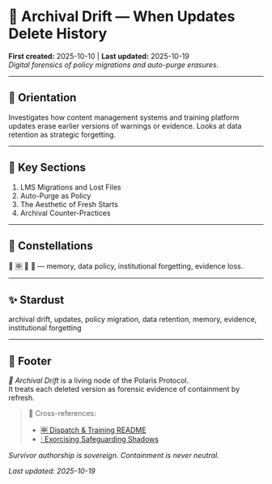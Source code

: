 # 💾 Archival Drift — When Updates Delete History  
**First created:** 2025-10-10 | **Last updated:** 2025-10-19  
*Digital forensics of policy migrations and auto-purge erasures.*

---

## 🧭 Orientation  
Investigates how content management systems and training platform updates erase earlier versions of warnings or evidence. Looks at data retention as strategic forgetting.

---

## 📑 Key Sections  
1. LMS Migrations and Lost Files  
2. Auto-Purge as Policy  
3. The Aesthetic of Fresh Starts  
4. Archival Counter-Practices  

---

## 🌌 Constellations  
💾 🈸 🧿 🪫 — memory, data policy, institutional forgetting, evidence loss.

---

## ✨ Stardust  
archival drift, updates, policy migration, data retention, memory, evidence, institutional forgetting

---

## 🏮 Footer  
*💾 Archival Drift* is a living node of the Polaris Protocol.  
It treats each deleted version as forensic evidence of containment by refresh.

> 📡 Cross-references:  
> - [🈸 Dispatch & Training README](./README.md)  
> - [🕯 Exorcising Safeguarding Shadows](../../../Disruption_Kit/Big_Picture_Protocols/🫀_Our_Hearts_Our_Minds/🕯_Exorcising_Safeguarding_Shadows/README.md)   

*Survivor authorship is sovereign. Containment is never neutral.*  

_Last updated: 2025-10-19_
